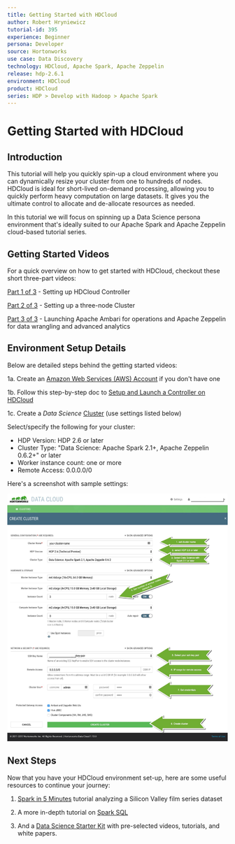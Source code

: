```yaml
---
title: Getting Started with HDCloud
author: Robert Hryniewicz
tutorial-id: 395
experience: Beginner
persona: Developer
source: Hortonworks
use case: Data Discovery
technology: HDCloud, Apache Spark, Apache Zeppelin
release: hdp-2.6.1
environment: HDCloud
product: HDCloud
series: HDP > Develop with Hadoop > Apache Spark
---
```


# Getting Started with HDCloud

## Introduction

This tutorial will help you quickly spin-up a cloud environment where you can dynamically resize your cluster from one to hundreds of nodes. HDCloud is ideal for short-lived on-demand processing, allowing you to quickly perform heavy computation on large datasets. It gives you the ultimate control to allocate and de-allocate resources as needed.

In this tutorial we will focus on spinning up a Data Science persona environment that's ideally suited to our Apache Spark and Apache Zeppelin cloud-based tutorial series.

## Getting Started Videos

For a quick overview on how to get started with HDCloud, checkout these short three-part videos:

[Part 1 of 3](https://youtu.be/Q5ovR8YTFSg) - Setting up HDCloud Controller

[Part 2 of 3](https://youtu.be/yhFU-D0Uijw) - Setting up a three-node Cluster

[Part 3 of 3](https://youtu.be/YrEwOqbw7Is) - Launching Apache Ambari for operations and Apache Zeppelin for data wrangling and advanced analytics

## Environment Setup Details

Below are detailed steps behind the getting started videos:

1a. Create an [Amazon Web Services (AWS) Account](https://aws.amazon.com/) if you don't have one

1b. Follow this step-by-step doc to [Setup and Launch a Controller on HDCloud](https://hortonworks.github.io/hdp-aws/index.html)

1c. Create a *Data Science* [Cluster](https://hortonworks.github.io/hdp-aws/create/index.html) (use settings listed below)

Select/specify the following for your cluster:

  - HDP Version: HDP 2.6 or later
  - Cluster Type: "Data Science: Apache Spark 2.1+, Apache Zeppelin 0.6.2+" or later
  - Worker instance count: one or more
  - Remote Access: 0.0.0.0/0

Here's a screenshot with sample settings:

![setting-up-hd-cloud](assets/spinning-up-hdcloud-cluster.jpg)

## Next Steps

Now that you have your HDCloud environment set-up, here are some useful resources to continue your journey:

1) [Spark in 5 Minutes](https://hortonworks.com/tutorial/hands-on-tour-of-apache-spark-in-5-minutes/) tutorial analyzing a Silicon Valley film series dataset

2) A more in-depth tutorial on [Spark SQL](https://hortonworks.com/tutorial/learning-spark-sql-with-zeppelin/)

3) And a [Data Science Starter Kit](https://hortonworks.com/info/data-science-cloud/) with pre-selected videos, tutorials, and white papers.
